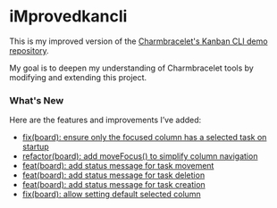 # iMprovedkancli

This is my improved version of the [Charmbracelet's Kanban CLI demo repository](https://github.com/charmbracelet/kancli).

My goal is to deepen my understanding of Charmbracelet tools by modifying and extending this project.

### What's New

Here are the features and improvements I’ve added:

- [fix(board): ensure only the focused column has a selected task on startup](https://github.com/mustafa-ozturk/iMkancli/commit/4ea71e9)
- [refactor(board): add moveFocus() to simplify column navigation](https://github.com/mustafa-ozturk/iMkancli/commit/74501fa)
- [feat(board): add status message for task movement](https://github.com/mustafa-ozturk/iMkancli/commit/5e8f27b)
- [feat(board): add status message for task deletion](https://github.com/mustafa-ozturk/iMkancli/commit/606017a)
- [feat(board): add status message for task creation](https://github.com/mustafa-ozturk/iMkancli/commit/42adfad)
- [fix(board): allow setting default selected column](https://github.com/mustafa-ozturk/iMkancli/commit/a5a52b0)
